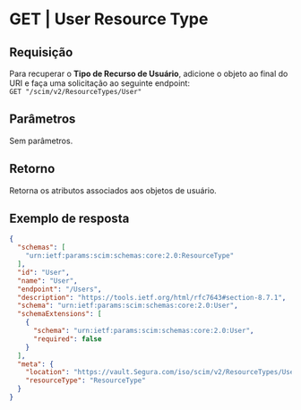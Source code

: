 # GET | User Resource Type

## **Requisição**

Para recuperar o **Tipo de Recurso de Usuário**, adicione o objeto ao final do URI e faça uma solicitação ao seguinte endpoint:  
`GET "/scim/v2/ResourceTypes/User"`

## **Parâmetros**

Sem parâmetros.

## **Retorno**

Retorna os atributos associados aos objetos de usuário.

## **Exemplo de resposta**

```json
{
  "schemas": [
    "urn:ietf:params:scim:schemas:core:2.0:ResourceType"
  ],
  "id": "User",
  "name": "User",
  "endpoint": "/Users",
  "description": "https://tools.ietf.org/html/rfc7643#section-8.7.1",
  "schema": "urn:ietf:params:scim:schemas:core:2.0:User",
  "schemaExtensions": [
    {
      "schema": "urn:ietf:params:scim:schemas:core:2.0:User",
      "required": false
    }
  ],
  "meta": {
    "location": "https://vault.Segura.com/iso/scim/v2/ResourceTypes/User",
    "resourceType": "ResourceType"
  }
}
```